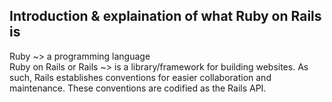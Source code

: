 ## Introduction & explaination of what Ruby on Rails is

Ruby ~> a programming language<br/>
Ruby on Rails or Rails ~> is a library/framework for building websites. As such, Rails establishes conventions for easier collaboration and maintenance. These conventions are codified as the Rails API.<br/>